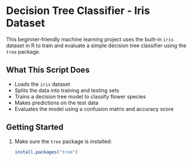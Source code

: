 # Decision Tree Classifier - Iris Dataset

This beginner-friendly machine learning project uses the built-in `iris` dataset in R to train and evaluate a simple decision tree classifier using the `tree` package.

## What This Script Does

- Loads the `iris` dataset
- Splits the data into training and testing sets
- Trains a decision tree model to classify flower species
- Makes predictions on the test data
- Evaluates the model using a confusion matrix and accuracy score

## Getting Started

1. Make sure the `tree` package is installed:
   ```r
   install.packages("tree")
